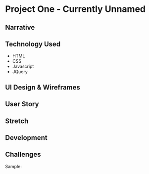 # Project One - Currently Unnamed

<h2>Narrative</h2>

 

<h2>Technology Used</h2>

* HTML
* CSS
* Javascript
* JQuery

<h2>UI Design & Wireframes</h2>



<h2>User Story</h2>



<h2>Stretch</h2>



<h2>Development</h2>



<h2>Challenges</h2>


Sample:
```javscript

```

